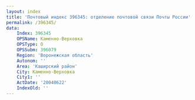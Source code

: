 ```yaml
---
layout: index
title: 'Почтовый индекс 396345: отделение почтовой связи Почты России'
permalink: /396345/
data:
    Index: 396345
    OPSName: Каменно-Верховка
    OPSType: О
    OPSSubm: 396079
    Region: 'Воронежская область'
    Autonom: ''
    Area: 'Каширский район'
    City: Каменно-Верховка
    City1: ''
    ActDate: '20040622'
    IndexOld: ''
---
```

